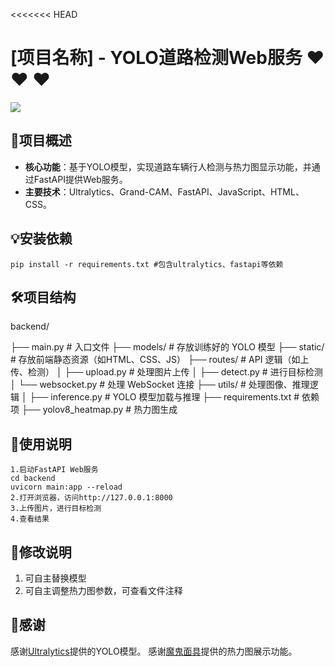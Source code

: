 <<<<<<< HEAD
# [项目名称] - YOLO道路检测Web服务 :heart: :heart: :heart:

![](assets/20250407_103456_4b6fbdb1b3de1bf52d5b16e931336af.png)

## :rocket:项目概述

- **核心功能**：基于YOLO模型，实现道路车辆行人检测与热力图显示功能，并通过FastAPI提供Web服务。
- **主要技术**：Ultralytics、Grand-CAM、FastAPI、JavaScript、HTML、CSS。

## :bulb:安装依赖

```
pip install -r requirements.txt #包含ultralytics、fastapi等依赖
```

## :hammer_and_wrench:项目结构

backend/

├── main.py              # 入口文件
├── models/              # 存放训练好的 YOLO 模型
├── static/              # 存放前端静态资源（如HTML、CSS、JS）
├── routes/              # API 逻辑（如上传、检测）
│   ├── upload.py        # 处理图片上传
│   ├── detect.py        # 进行目标检测
│   └── websocket.py     # 处理 WebSocket 连接
├── utils/               # 处理图像、推理逻辑
│   ├── inference.py     # YOLO 模型加载与推理
├── requirements.txt     # 依赖项
├── yolov8_heatmap.py    # 热力图生成

## :handbag:使用说明

```
1.启动FastAPI Web服务
cd backend
uvicorn main:app --reload
2.打开浏览器，访问http://127.0.0.1:8000
3.上传图片，进行目标检测
4.查看结果
```

## :star2:修改说明

1. 可自主替换模型
2. 可自主调整热力图参数，可查看文件注释

## :stars:感谢

感谢[Ultralytics](https://github.com/ultralytics)提供的YOLO模型。
感谢[魔鬼面具](https://github.com/z1069614715)提供的热力图展示功能。
